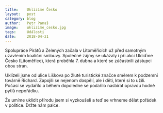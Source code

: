 ```yaml
---
title:	  Uklízíme Česko
layout:	  post
category: blog
author:	  Petr Panaš
image:	  uklizime_cesko.jpg
tags:	  Události
date:	  2018-04-21
---
```


Spolupráce Pirátů a Zelených začala v Litoměřicích už před samotným uzavřením koaliční smlouvy. Společné zájmy se ukázaly i při akci Ukliďme Česko (Litoměřice), která proběhla 7. dubna a které se zúčastnili zástupci obou stran. 

Uklízeli jsme od ulice Liškova po žluté turistické značce směrem k podzemní továrně Richard. Zapojili se nejenom dospělí, ale i děti, které si to užili. Počasí se vydařilo a během dopoledne se podařilo nasbírat opravdu hodně pytlů nepořádku. 

Že umíme uklidit přírodu jsem si vyzkoušeli a teď se vrhneme dělat pořádek v politice. Držte nám palce. 


